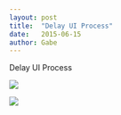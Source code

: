 ```yaml
---
layout: post
title:  "Delay UI Process"
date:   2015-06-15
author: Gabe
---
```


Delay UI Process

[![]({{site.contentloc}}/delay1.png)]({{site.contentloc}}/delay1.png)

[![]({{site.contentloc}}/delay2.png)]({{site.contentloc}}/delay2.png)
